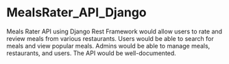 # MealsRater_API_Django
Meals Rater API using Django Rest Framework would allow users to rate and review meals from various restaurants.
Users would be able to search for meals and view popular meals. Admins would be able to manage meals, restaurants, and users. The API would be well-documented.
